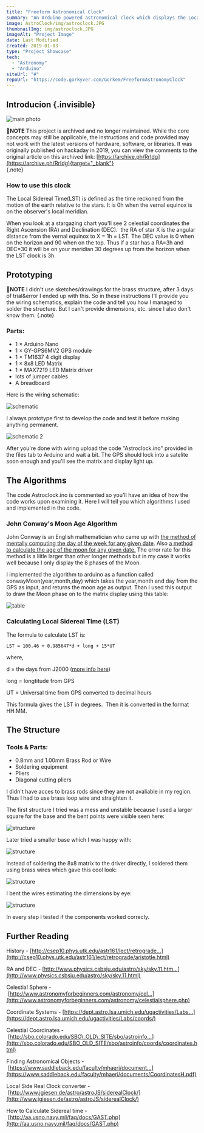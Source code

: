 ```yaml
---
title: "Freeform Astronomical Clock"
summary: "An Arduino powered astronomical clock which displays the Local Sidereal Time(LST) and lunar phase using the date, time and location data provided by a GPS-6MV2 module."
image: AstroClock/img/astroclock.JPG
thumbnailImg: img/astroclock.JPG
imageAlt: "Project Image"
date: Last Modified
created: 2019-01-03
type: "Project Showcase"
tech:
  - "Astronomy"
  - "Arduino"
siteUrl: "#"
repoUrl: "https://code.gorkyver.com/Gorkem/FreeformAstronomyClock"
---
```


## Introducion {.invisible}

![main photo](img/main.jpeg)

📝**NOTE**
This project is archived and no longer maintained. While the core concepts may still be applicable, the instructions and code provided may not work with the latest versions of hardware, software, or libraries. It was originally published on hackaday in 2019, you can view the comments to the original article on this archived link: [https://archive.ph/RrIdg](https://archive.ph/RrIdg){target="_blank"}  
{.note}

<!-- - The structure is built using 0.8mm and 1.0mm brass wire.
- The local sidereal time (LST) is calculated using this algorithm: [http://www.stargazing.net/kepler/altaz.html](http://www.stargazing.net/kepler/altaz.html)
- The Lunar Phase is calculated using _John Conway's moon age algorithm_ -->

### How to use this clock

The Local Sidereal Time(LST) is defined as the time reckoned from the motion of the earth relative to the stars. It is 0h when the vernal equinox is on the observer's local meridian. 

When you look at a stargazing chart you'll see 2 celestial coordinates the Right Ascension (RA) and Declination (DEC).  the RA of star X is the angular distance from the vernal equinox to X = 1h = LST. The DEC value is 0 when on the horizon and 90 when on the top. Thus if a star has a RA=3h and DEC=30 it will be on your meridian 30 degrees up from the horizon when the LST clock is 3h.


## Prototyping

📝**NOTE**
I didn't use sketches/drawings for the brass structure, after 3 days of trial&error I ended up with this. So in these instructions I'll provide you the wiring schematics, explain the code and tell you how I managed to solder the structure. But I can't provide dimensions, etc. since I also don't know them.
{.note}

### Parts:

- 1 × Arduino Nano
- 1 × GY-GPS6MV2 GPS module
- 1 × TM1637 4 digit display
- 1 × 8x8 LED Matrix
- 1 × MAX7219 LED Matrix driver
- lots of jumper cables
- A breadboard

Here is the wiring schematic:

![schematic](img/1.jpg)

I always prototype first to develop the code and test it before making anything permanent.

![schematic 2](img/proto2.jpg)

After you're done with wiring upload the code "Astroclock.ino" provided in the files tab to Arduino and wait a bit. The GPS should lock into a satelite soon enough and you'll see the matrix and display light up.

## The Algorithms

The code Astroclock.ino is commented so you'll have an idea of how the code works upon examining it. Here I will tell you which algorithms I used and implemented in the code.

### John Conway's Moon Age Algorithm

John Conway is an English mathematician who came up with [the method of mentally computing the day of the week for any given date](https://www.timeanddate.com/date/doomsday-weekday.html). Also [a method to calculate the age of the moon for any given date.](https://www.cs.williams.edu/~bailey/cs135/lectures/Lecture02.pdf) The error rate for this method is a liitle larger than other longer methods but in my case it works well because I only display the 8 phases of the Moon. 

I implemented the algorithm to arduino as a function called conwayMoon(year,month,day) which takes the year,month and day from the GPS as input, and returns the moon age as output. Than I used this output to draw the Moon phase on to the matrix display using this table:

![table](img/table.png)

### Calculating Local Sidereal Time (LST)

The formula to calculate LST is:

```arduino
LST = 100.46 + 0.985647*d + long + 15*UT
```

where,

d = the days from J2000 ([more info here](http://www.stargazing.net/kepler/altaz.html))

long = longtitude from GPS

UT = Universal time from GPS converted to decimal hours

This formula gives the LST in degrees.  Then it is converted in the format HH:MM.

## The Structure

### Tools & Parts:

- 0.8mm and 1.00mm Brass Rod or Wire
- Soldering equipment
- Pliers
- Diagonal cutting pliers 

I didn't have acces to brass rods since they are not avaliable in my region. Thus I had to use brass loop wire and straighten it.

The first structure I tried was a mess and unstable because I used a larger square for the base and the bent points were visible seen here:

![structure](img/structure.jpg)

Later tried a smaller base which I was happy with:

![structure](img/structure2.jpg)

Instead of soldering the 8x8 matrix to the driver directly, I soldered them using brass wires which gave this cool look:

![structure](img/structure3.jpg)

I bent the wires estimating the dimensions by eye:

![structure](img/structure4.jpg)

In every step I tested if the components worked correcly.

## Further Reading

History - [http://csep10.phys.utk.edu/astr161/lect/retrograde...](http://csep10.phys.utk.edu/astr161/lect/retrograde/aristotle.html)

RA and DEC - [http://www.physics.csbsju.edu/astro/sky/sky.11.htm...](http://www.physics.csbsju.edu/astro/sky/sky.11.html)

Celestial Sphere - [http://www.astronomyforbeginners.com/astronomy/cel...](http://www.astronomyforbeginners.com/astronomy/celestialsphere.php)

Coordinate Systems - [https://dept.astro.lsa.umich.edu/ugactivities/Labs...](https://dept.astro.lsa.umich.edu/ugactivities/Labs/coords/)

Celestial Coordinates - [http://sbo.colorado.edu/SBO\_OLD\_SITE/sbo/astroinfo...](http://sbo.colorado.edu/SBO_OLD_SITE/sbo/astroinfo/coords/coordinates.html)

Finding Astronomical Objects - [https://www.saddleback.edu/faculty/mhaeri/document...](https://www.saddleback.edu/faculty/mhaeri/documents/CoordinatesH.pdf)

Local Side Real Clock converter - [http://www.jgiesen.de/astro/astroJS/siderealClock/](http://www.jgiesen.de/astro/astroJS/siderealClock/)

How to Calculate Sidereal time - [http://aa.usno.navy.mil/faq/docs/GAST.php](http://aa.usno.navy.mil/faq/docs/GAST.php)